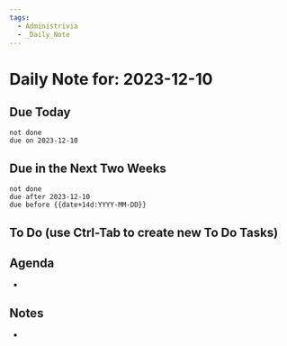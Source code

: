 ```yaml
---
tags:
  - Administrivia
  - _Daily_Note
---
```

# Daily Note for: 2023-12-10

## Due Today
```tasks  
not done  
due on 2023-12-10  
```
## Due in the Next Two Weeks
```tasks
not done
due after 2023-12-10
due before {{date+14d:YYYY-MM-DD}}
```
## To Do (use Ctrl-Tab to create new To Do Tasks)

## Agenda
- 
## Notes
- 